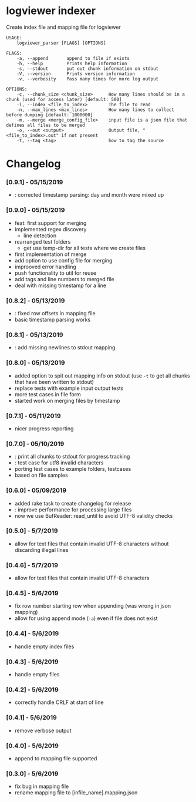 # logviewer indexer

Create index file and mapping file for logviewer

```
USAGE:
    logviewer_parser [FLAGS] [OPTIONS]

FLAGS:
    -a, --append       append to file if exists
    -h, --help         Prints help information
    -s, --stdout       put out chunk information on stdout
    -V, --version      Prints version information
    -v, --verbosity    Pass many times for more log output

OPTIONS:
    -c, --chunk_size <chunk_size>      How many lines should be in a chunk (used for access later) [default: 500]
    -i, --index <file_to_index>        The file to read
    -n, --max_lines <max_lines>        How many lines to collect before dumping [default: 1000000]
    -m, --merge <merge_config_file>    input file is a json file that defines all files to be merged
    -o, --out <output>                 Output file, "<file_to_index>.out" if not present
    -t, --tag <tag>                    how to tag the source
```

# Changelog

### [0.9.1] - 05/15/2019
  * [](fix): corrected timestamp parsing: day and month were mixed up

### [0.9.0] - 05/15/2019
  * feat: first support for merging
  * implemented regex discovery
    * line detection
  * rearranged test folders
    * get use temp-dir for all tests where we create files
  * first implementation of merge
  * add option to use config file for merging
  * improoved error handling
  * push functionality to util for reuse
  * add tags and line numbers to merged file
  * deal with missing timestamp for a line

### [0.8.2] - 05/13/2019
  * [](fix): fixed row offsets in mapping file
  * basic timestamp parsing works

### [0.8.1] - 05/13/2019
  * [](fix): add missing newlines to stdout mapping

### [0.8.0] - 05/13/2019
  * added option to spit out mapping info on stdout (use `-t` to get
    all chunks that have been written to stdout)
  * replace tests with example input output tests
  * more test cases in file form
  * started work on merging files by timestamp

### [0.7.1] - 05/11/2019
  * nicer progress reporting

### [0.7.0] - 05/10/2019
  * [](feat): print all chunks to stdout for progress tracking
  * [](chore): test case for utf8 invalid characters
  * porting test cases to example folders, testcases
  * based on file samples

### [0.6.0] - 05/09/2019
  * added rake task to create changelog for release
  * [](feat): improve performance for processing large files
  * now we use BufReader::read_until to avoid UTF-8 validity checks

### [0.5.0] - 5/7/2019
  * allow for text files that contain invalid UTF-8 characters without discarding illegal lines

### [0.4.6] - 5/7/2019
  * allow for text files that contain invalid UTF-8 characters

### [0.4.5] - 5/6/2019
  * fix row number starting row when appending (was wrong in json mapping)
  * allow for using append mode (`-a`) even if file does not exist

### [0.4.4] - 5/6/2019
  * handle empty index files

### [0.4.3] - 5/6/2019
  * handle empty files

### [0.4.2] - 5/6/2019
  * correctly handle CRLF at start of line

### [0.4.1] - 5/6/2019
  * remove verbose output

### [0.4.0] - 5/6/2019
  * append to mapping file supported

### [0.3.0] - 5/6/2019
  * fix bug in mapping file
  * rename mapping file to [infile_name].mapping.json

